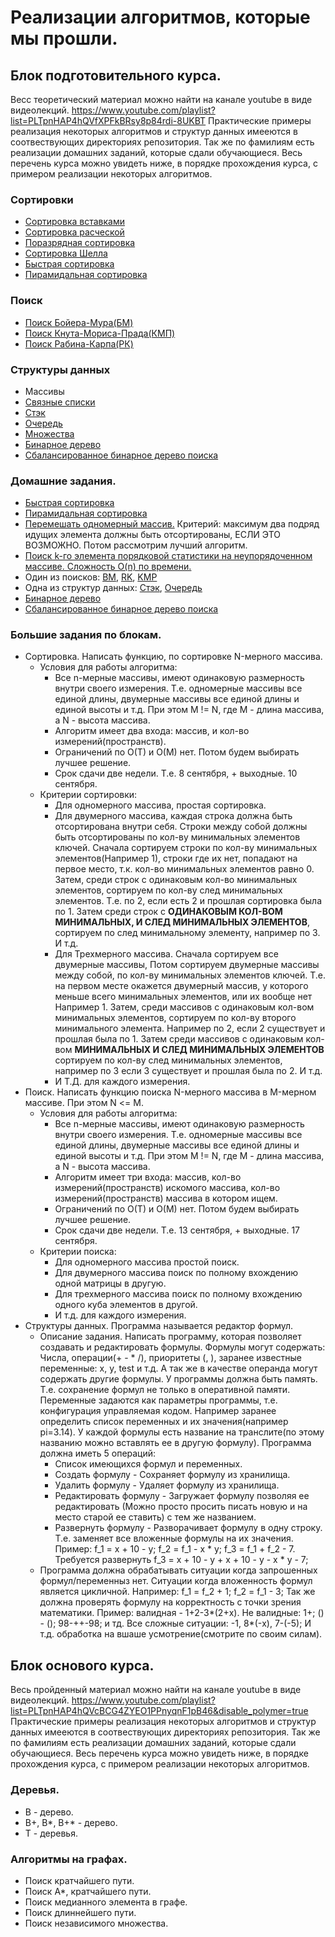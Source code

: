 # Реализации алгоритмов, которые мы прошли.

## Блок подготовительного курса.
Весс теоретический материал можно найти на канале youtube в виде видеолекций.
https://www.youtube.com/playlist?list=PLTpnHAP4hQVfXPFkBRsy8p84rdi-8UKBT
Практические примеры реализация некоторых алгоритмов и структур данных имееются в соотвествующих директориях репозитория.
Так же по фамилиям есть реализации домашних заданий, которые сдали обучающиеся.
Весь перечень курса можно увидеть ниже, в порядке прохождения курса, с примером реализации некоторых алгоритмов.

### Сортировки
 * [Сортировка вставками](./sort/insert_sort.py)
 * [Сортировка расческой](./sort/comb_sort.py)
 * [Поразрядная сортировка](./sort/radix_sort.py)
 * [Сортировка Шелла](./sort/shell_sort.py)
 * [Быстрая сортировка](./sort/quick_sort.py)
 * [Пирамидальная сортировка](./sort/heap_sort.py)

### Поиск
 * [Поиск Бойера-Мура(БМ)](./base_search/bm.py)
 * [Поиск Кнута-Мориса-Прада(КМП)](./base_search/kmp.py)
 * [Поиск Рабина-Карпа(РК)](./base_search/rk.py)

### Структуры данных
 * Массивы
 * [Связные списки](./structures/list.py)
 * [Стэк](./structures/stack.py)
 * [Очередь](./structures/queue.py)
 * [Множества](./structures/set.py)
 * [Бинарное дерево](./structures/binary_three.py)
 * [Сбалансированное бинарное дерево поиска](./structures/AVL.py)


### Домашние задания.
 * [Быстрая сортировка](./sort/quick_sort.py)
 * [Пирамидальная сортировка](./sort/heap_sort.py)
 * [Перемешать одномерный массив.](./sort/mixer.py) 
 Критерий: максимум два подряд идущих элемента должны быть отсортированы, ЕСЛИ ЭТО ВОЗМОЖНО.
 Потом рассмотрим лучший алгоритм.
 * [Поиск k-го элемента порядковой статистики на неупорядоченном массиве. Сложность O(n) по времени.](./base_search/k-search.py)
 * Один из поисков: [BM](./base_search/bm.py), [RK](./base_search/rk.py), [KMP](./base_search/kmp.py)
 * Одна из структур данных: [Стэк](./structures/stack.py), [Очередь](./structures/queue.py)
 * [Бинарное дерево](./structures/binary_three.py)
 * [Сбалансированное бинарное дерево поиска](./structures/AVL.py)
    

### Большие задания по блокам.
 * Сортировка. Написать функцию, по сортировке N-мерного массива.  
    * Условия для работы алгоритма:
        * Все n-мерные массивы, имеют одинаковую размерность внутри своего измерения. 
        Т.е. одномерные массивы все единой длины, двумерные массивы все единой длины и единой высоты и т.д.
        При этом M != N, где M - длина массива, а N - высота массива.
        * Алгоритм имеет два входа: массив, и кол-во измерений(пространств).
        * Ограничений по O(T) и O(M) нет. Потом будем выбирать лучшее решение.
        * Срок сдачи две недели. Т.е. 8 сентября, + выходные. 10 сентября.
    * Критерии сортировки:
        * Для одномерного массива, простая сортировка.
        * Для двумерного массива, каждая строка должна быть отсортирована внутри себя. 
        Строки между собой должны быть отсортированы по кол-ву минимальных элементов ключей.
        Сначала сортируем строки по кол-ву минимальных элементов(Например 1), 
        строки где их нет, попадают на первое место, т.к. кол-во минимальных элементов равно 0.
        Затем, среди строк с одинаковым кол-во минимальных элементов, 
        сортируем по кол-ву след минимальных элементов. 
        Т.е. по 2, если есть 2 и прошлая сортировка была по 1.
        Затем среди строк с **ОДИНАКОВЫМ КОЛ-ВОМ МИНИМАЛЬНЫХ, И СЛЕД МИНИМАЛЬНЫХ ЭЛЕМЕНТОВ**,
        сортируем по след минимальному элементу, например по 3. И т.д.
        * Для Трехмерного массива. Сначала сортируем все двумерные массивы,
        Потом сортируем двумерные массивы между собой, по кол-ву минимальных элементов ключей.
        Т.е. на первом месте окажется двумерный массив, у которого меньше всего минимальных элементов,
        или их вообще нет Например 1. Затем, среди массивов с одинаковым кол-вом минимальных элементов,
        сортируем по кол-ву второго минимального элемента. Например по 2, если 2 существует и прошлая была по 1.
        Затем среди массивов с одинаковым кол-вом **МИНИМАЛЬНЫХ И СЛЕД МИНИМАЛЬНЫХ ЭЛЕМЕНТОВ** 
        сортируем по кол-ву след минимальных элементов, например по 3 если 3 существует и прошлая была по 2. И т.д.
        * И Т.Д. для каждого измерения.
 * Поиск. Написать функцию поиска N-мерного массива в M-мерном массиве. При этом N <= M.
    * Условия для работы алгоритма:
        * Все n-мерные массивы, имеют одинаковую размерность внутри своего измерения. 
        Т.е. одномерные массивы все единой длины, двумерные массивы все единой длины и единой высоты и т.д.
        При этом M != N, где M - длина массива, а N - высота массива.
        * Алгоритм имеет три входа: массив, кол-во измерений(пространств) искомого массива, кол-во измерений(пространств) массива в котором ищем. 
        * Ограничений по O(T) и O(M) нет. Потом будем выбирать лучшее решение.
        * Срок сдачи две недели. Т.е. 13 сентября, + выходные. 17 сентября.
    * Критерии поиска:
        * Для одномерного массива простой поиск.
        * Для двумерного массива поиск по полному вхождению одной матрицы в другую.
        * Для трехмерного массива поиск по полному вхождению одного куба элементов в другой.
        * И т.д. для каждого измерения.
 * Структуры данных. Программа называется редактор формул.
    * Описание задания. Написать программу, которая позволяет создавать и редактировать формулы.
    Формулы могут содержать: Числа, операции(+ - * /), приоритеты (, ), заранее известные переменные: x, y, test и т.д.
    А так же в качестве операнда могут содержать другие формулы.
    У программы должна быть память. Т.е. сохранение формул не только в оперативной памяти. 
    Переменные задаются как параметры программы, т.е. конфигурация управляемая кодом.
    Например заранее определить список переменных и их значения(например pi=3.14).
    У каждой формулы есть название на транслите(по этому названию можно вставлять ее в другую формулу).
    Программа должна иметь 5 операций:
        * Список имеющихся формул и переменных.
        * Создать формулу - Сохраняет формулу из хранилища.
        * Удалить формулу - Удаляет формулу из хранилища.
        * Редактировать формулу - Загружает формулу позволяя ее редактировать
            (Можно просто просить писать новую и на место старой ее ставить) с тем же названием.
        * Развернуть формулу - Разворачивает формулу в одну строку. Т.е. заменяет все вложенные формулы на их значения.
        Пример: f_1 = x + 10 - y; f_2 = f_1 - x * y; f_3 = f_1 + f_2 - 7. 
        Требуется развернуть f_3 = x + 10 - y + x + 10 - y - x * y - 7;
    * Программа должна обрабатывать ситуации когда запрошенных формул/переменныз нет.
    Ситуации когда вложенность формул является цикличной. Например: f_1 = f_2 + 1; f_2 = f_1 - 3;
    Так же должна проверять формулу на корректность с точки зрения математики.
    Пример: валидная - 1+2-3*(2+x). Не валидные: 1+; () - (); 98-++-98; и тд.
    Все сложные ситуации: -1, 8*(-x), 7-(-5); И т.д. обработка на вшаше усмотрение(смотрите по своим силам).
    

## Блок основого курса.

Весь пройденный материал можно найти на канале youtube в виде видеолекций.
https://www.youtube.com/playlist?list=PLTpnHAP4hQVcBCG4ZYEO1PPnyqnF1pB46&disable_polymer=true
Практические примеры реализация некоторых алгоритмов и структур данных имееются 
в соотвествующих директориях репозитория. 
Так же по фамилиям есть реализации домашних заданий, 
которые сдали обучающиеся. 
Весь перечень курса можно увидеть ниже, 
в порядке прохождения курса, с примером реализации некоторых алгоритмов. 


### Деревья.
 * B - дерево.
 * B+, B*, B+* - дерево.
 * T - деревья.

### Алгоритмы на графах.
 * Поиск кратчайшего пути.
 * Поиск A*, кратчайшего пути.
 * Поиск медианного элемента в графе.
 * Поиск длиннейшего пути.
 * Поиск независимого множества.

